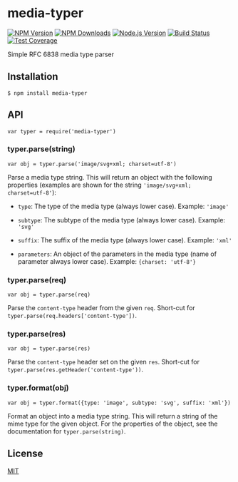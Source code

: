 media-typer
===========

[![NPM Version](https://img.shields.io/npm/v/media-typer.svg?style=flat)](https://npmjs.org/package/media-typer) [![NPM Downloads](https://img.shields.io/npm/dm/media-typer.svg?style=flat)](https://npmjs.org/package/media-typer) [![Node.js Version](https://img.shields.io/badge/node.js-%3E%3D_0.6-brightgreen.svg?style=flat)](http://nodejs.org/download/) [![Build Status](https://img.shields.io/travis/jshttp/media-typer.svg?style=flat)](https://travis-ci.org/jshttp/media-typer) [![Test Coverage](https://img.shields.io/coveralls/jshttp/media-typer.svg?style=flat)](https://coveralls.io/r/jshttp/media-typer)

Simple RFC 6838 media type parser

Installation
------------

    $ npm install media-typer

API
---

    var typer = require('media-typer')

### typer.parse(string)

    var obj = typer.parse('image/svg+xml; charset=utf-8')

Parse a media type string. This will return an object with the following properties (examples are shown for the string `'image/svg+xml; charset=utf-8'`):

-   `type`: The type of the media type (always lower case). Example: `'image'`

-   `subtype`: The subtype of the media type (always lower case). Example: `'svg'`

-   `suffix`: The suffix of the media type (always lower case). Example: `'xml'`

-   `parameters`: An object of the parameters in the media type (name of parameter always lower case). Example: `{charset: 'utf-8'}`

### typer.parse(req)

    var obj = typer.parse(req)

Parse the `content-type` header from the given `req`. Short-cut for `typer.parse(req.headers['content-type'])`.

### typer.parse(res)

    var obj = typer.parse(res)

Parse the `content-type` header set on the given `res`. Short-cut for `typer.parse(res.getHeader('content-type'))`.

### typer.format(obj)

    var obj = typer.format({type: 'image', subtype: 'svg', suffix: 'xml'})

Format an object into a media type string. This will return a string of the mime type for the given object. For the properties of the object, see the documentation for `typer.parse(string)`.

License
-------

[MIT](LICENSE)
